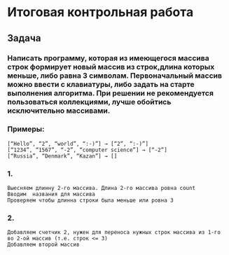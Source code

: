 # Итоговая контрольная работа
## Задача
### Написать программу, которая из имеющегося массива строк формирует новый массив из строк,длина которых меньше, либо равна 3 символам. Первоначальный массив можно ввести с клавиатуры, либо задать на старте выполнения алгоритма. При решении не рекомендуется пользоваться коллекциями, лучше обойтись исключительно массивами.
### Примеры:
    [“Hello”, “2”, “world”, “:-)”] → [“2”, “:-)”]
    [“1234”, “1567”, “-2”, “computer science”] → [“-2”]
    [“Russia”, “Denmark”, “Kazan”] → []
### 1.
    Выесняем длинну 2-го массива. Длина 2-го массива ровна count
    Вводим  названия для массива
    Проверяем чтобы длинна строки была меньше или ровна 3
### 2.
    Добавляем счетчик 2, нужен для переноса нужных строк массива из 1-го во 2-ой массив (т.е. строк <= 3)
    Добавляем второй массив